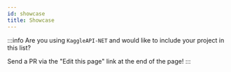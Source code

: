 ```yaml
---
id: showcase
title: Showcase
---
```


:::info
Are you using `KaggleAPI-NET` and would like to include your project in this list?

Send a PR via the "Edit this page" link at the end of the page!
:::